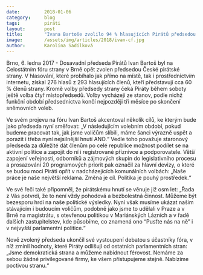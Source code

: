 ```yaml
---
date:         2018-01-06
category:     blog
tags:         piráti
layout:       post
title:        "Ivana Bartoše zvolilo 94 % hlasujících Pirátů předsedou."
image:        /assets/img/articles/2018/ivan-cf.jpg
author:       Karolína Sadílková
---
```


Brno, 6. ledna 2017 - Dosavadní předseda Pirátů Ivan Bartoš byl na Celostátním fóru strany v Brně opět zvolen předsedou České pirátské strany. V hlasování, které probíhalo jak přímo na místě, tak i prostřednictvím internetu, získal 276 hlasů z 293 hlasujících členů, kteří představují cca 60 % členů strany. Kromě volby předsedy strany čeká Piráty během soboty ještě volba čtyř místopředsedů. Volby vycházejí ze stanov, podle nichž funkční období předsednictva končí nejpozději tři měsíce po skončení sněmovních voleb.

Ve svém projevu na fóru Ivan Bartoš akcentoval několik cílů, ke kterým bude jako předseda nyní směřovat: „V následujícím volebním období, pokud budeme pracovat tak, jak jsme voličům slíbili, máme šanci výrazně uspět a porazit i třeba nyní nejsilnější hnutí ANO.“  Vedle toho považuje staronový předseda za důležité dát členům po celé republice možnost podílet se na aktivní politice a zapojit do ní i registrované příznivce a podporovatele. Větší zapojení veřejnosti, odborníků a zájmových skupin do legislativního procesu a prosazování 20 programových priorit pak označil za hlavní devizy, o které se budou moci Piráti opřít v nadcházejících komunálních volbách: „Naše práce je naše největší reklama. Změna je cíl. Politika je pouhý prostředek.“

Ve své řeči také připomněl, že pirátskému hnutí se věnuje již osm let: „Řada z Vás potvrdí, že to není vždy pohodová a bezbolestná činnost. Můžeme být bezesporu hrdí na naše politické výsledky. Nyní však musíme ukázat našim stávajícím i budoucím voličům, podobně jako jsme to udělali v Praze a v Brně na magistrátu, s otevřenou politikou v Mariánských Lázních a v řadě dalších zastupitelstev, kde působíme, co znamená ono “Pusťte nás na ně” i v nejvyšší parlamentní politice.“

Nově zvolený předseda ukončil své vystoupení debatou s účastníky fóra, v níž zmínil hodnoty, které Piráty odlišují od ostatních parlamentních stran: „Jsme demokratická strana a můžeme nabídnout férovost. Nemáme za sebou žádné privilegované firmy, ke všem přistupujeme stejně. Nabízíme poctivou stranu.“
